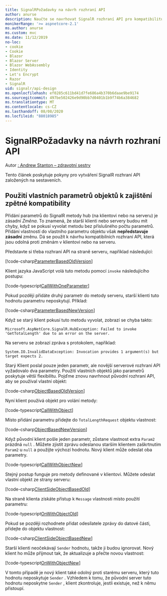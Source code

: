 ```yaml
---
title: SignalRPožadavky na návrh rozhraní API
author: anurse
description: Naučte se navrhovat SignalR rozhraní API pro kompatibilitu mezi verzemi vaší aplikace.
monikerRange: '>= aspnetcore-2.1'
ms.author: anurse
ms.custom: mvc
ms.date: 11/12/2019
no-loc:
- cookie
- Cookie
- Blazor
- Blazor Server
- Blazor WebAssembly
- Identity
- Let's Encrypt
- Razor
- SignalR
uid: signalr/api-design
ms.openlocfilehash: ef0285c611bd41d7fe686a4b370b6daae9be9174
ms.sourcegitcommit: 497be502426e9d90bb7d0401b1b9f74b6a384682
ms.translationtype: MT
ms.contentlocale: cs-CZ
ms.lasthandoff: 08/08/2020
ms.locfileid: "88018985"
---
```

# <a name="no-locsignalr-api-design-considerations"></a>SignalRPožadavky na návrh rozhraní API

Autor [: Andrew Stanton – zdravotní sestry](https://twitter.com/anurse)

Tento článek poskytuje pokyny pro vytváření SignalR rozhraní API založených na sestaveních.

## <a name="use-custom-object-parameters-to-ensure-backwards-compatibility"></a>Použití vlastních parametrů objektů k zajištění zpětné kompatibility

Přidání parametrů do SignalR metody hub (na klientovi nebo na serveru) je zásadní *Změna*. To znamená, že starší klienti nebo servery budou mít chyby, když se pokusí vyvolat metodu bez příslušného počtu parametrů. Přidání vlastností do vlastního parametru objektu však **nepředstavuje zásadní** změnu. Dá se použít k návrhu kompatibilních rozhraní API, která jsou odolná proti změnám v klientovi nebo na serveru.

Představte si třeba rozhraní API na straně serveru, například následující:

[!code-csharp[ParameterBasedOldVersion](api-design/sample/Samples.cs?name=ParameterBasedOldVersion)]

Klient jazyka JavaScript volá tuto metodu pomocí `invoke` následujícího postupu:

[!code-typescript[CallWithOneParameter](api-design/sample/Samples.ts?name=CallWithOneParameter)]

Pokud později přidáte druhý parametr do metody serveru, starší klienti tuto hodnotu parametru neposkytují. Příklad:

[!code-csharp[ParameterBasedNewVersion](api-design/sample/Samples.cs?name=ParameterBasedNewVersion)]

Když se starý klient pokusí tuto metodu vyvolat, zobrazí se chyba takto:

```
Microsoft.AspNetCore.SignalR.HubException: Failed to invoke 'GetTotalLength' due to an error on the server.
```

Na serveru se zobrazí zpráva s protokolem, například:

```
System.IO.InvalidDataException: Invocation provides 1 argument(s) but target expects 2.
```

Starý Klient poslal pouze jeden parametr, ale novější serverové rozhraní API vyžadovalo dva parametry. Použití vlastních objektů jako parametrů poskytuje větší flexibilitu. Pojďme znovu navrhnout původní rozhraní API, aby se používal vlastní objekt:

[!code-csharp[ObjectBasedOldVersion](api-design/sample/Samples.cs?name=ObjectBasedOldVersion)]

Nyní klient používá objekt pro volání metody:

[!code-typescript[CallWithObject](api-design/sample/Samples.ts?name=CallWithObject)]

Místo přidání parametru přidejte do `TotalLengthRequest` objektu vlastnost:

[!code-csharp[ObjectBasedNewVersion](api-design/sample/Samples.cs?name=ObjectBasedNewVersion&highlight=4,9-13)]

Když původní klient pošle jeden parametr, zůstane vlastnost extra `Param2` prázdná `null` . Můžete zjistit zprávu odeslanou starším klientem zaškrtnutím `Param2` u `null` a použijte výchozí hodnotu. Nový klient může odeslat oba parametry.

[!code-typescript[CallWithObjectNew](api-design/sample/Samples.ts?name=CallWithObjectNew)]

Stejný postup funguje pro metody definované v klientovi. Můžete odeslat vlastní objekt ze strany serveru:

[!code-csharp[ClientSideObjectBasedOld](api-design/sample/Samples.cs?name=ClientSideObjectBasedOld)]

Na straně klienta získáte přístup k `Message` vlastnosti místo použití parametru:

[!code-typescript[OnWithObjectOld](api-design/sample/Samples.ts?name=OnWithObjectOld)]

Pokud se později rozhodnete přidat odesílatele zprávy do datové části, přidejte do objektu vlastnost:

[!code-csharp[ClientSideObjectBasedNew](api-design/sample/Samples.cs?name=ClientSideObjectBasedNew&highlight=5)]

Starší klienti neočekávají `Sender` hodnotu, takže ji budou ignorovat. Nový klient ho může přijmout tak, že aktualizuje a přečte novou vlastnost:

[!code-typescript[OnWithObjectNew](api-design/sample/Samples.ts?name=OnWithObjectNew&highlight=2-5)]

V tomto případě je nový klient také odolný proti starému serveru, který tuto hodnotu neposkytuje `Sender` . Vzhledem k tomu, že původní server tuto hodnotu neposkytne `Sender` , klient zkontroluje, jestli existuje, než k němu přistoupí.
